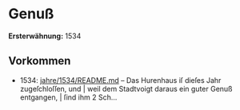 # Genuß

**Ersterwähnung:** 1534

## Vorkommen
- 1534: [jahre/1534/README.md](../jahre/1534/README.md) – Das Hurenhaus iſ dieſes Jahr zugeſchloſſen, und |
weil dem Stadtvoigt daraus ein guter Genuß entgangen, |
ſind ihm 2 Sch...
